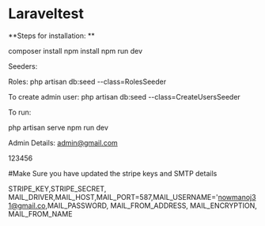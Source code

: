 # Laraveltest


**Steps for installation: **

composer install
npm install
npm run dev

Seeders: 

Roles: php artisan db:seed --class=RolesSeeder 

To create admin user: php artisan db:seed --class=CreateUsersSeeder


To run: 

php artisan serve
npm run dev


Admin Details: 
admin@gmail.com

123456


#Make Sure you have updated the stripe keys and SMTP details

STRIPE_KEY,STRIPE_SECRET, MAIL_DRIVER,MAIL_HOST,MAIL_PORT=587,MAIL_USERNAME='nowmanoj31@gmail.co,MAIL_PASSWORD, MAIL_FROM_ADDRESS, MAIL_ENCRYPTION, MAIL_FROM_NAME
